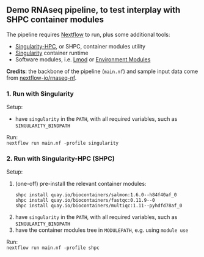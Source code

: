## Demo RNAseq pipeline, to test interplay with SHPC container modules

The pipeline requires [Nextflow](https://github.com/nextflow-io/nextflow) to run, plus some additional tools:

* [Singularity-HPC](http://github.com/singularityhub/singularity-hpc), or SHPC, container modules utility
* [Singularity](http://singularity.hpcng.org) container runtime
* Software modules, i.e. [Lmod](https://lmod.readthedocs.io) or [Environment Modules](https://modules.readthedocs.io)

**Credits**: the backbone of the pipeline (`main.nf`) and sample input data come from [nextflow-io/rnaseq-nf](https://github.com/nextflow-io/rnaseq-nf).  


### 1. Run with Singularity

Setup:
* have `singularity` in the `PATH`, with all required variables, such as `SINGULARITY_BINDPATH`  

Run:  
    `nextflow run main.nf -profile singularity`  


### 2. Run with Singularity-HPC (SHPC)

Setup:
1. (one-off) pre-install the relevant container modules:
    ```
    shpc install quay.io/biocontainers/salmon:1.6.0--h84f40af_0
    shpc install quay.io/biocontainers/fastqc:0.11.9--0
    shpc install quay.io/biocontainers/multiqc:1.11--pyhdfd78af_0
    ```
1. have `singularity` in the `PATH`, with all required variables, such as `SINGULARITY_BINDPATH`
2. have the container modules tree in `MODULEPATH`, e.g. using `module use`

Run:  
    `nextflow run main.nf -profile shpc`



